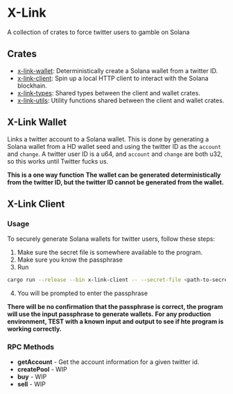 # X-Link
A collection of crates to force twitter users to gamble on Solana

## Crates
- [x-link-wallet](/crates/x-link-wallet): Deterministically create a Solana wallet from a twitter ID.
- [x-link-client](/crates/x-link-client): Spin up a local HTTP client to interact with the Solana blockhain.
- [x-link-types](/crates/x-link-types): Shared types between the client and wallet crates.
- [x-link-utils](/crates/x-link-utils): Utility functions shared between the client and wallet crates.

## X-Link Wallet
Links a twitter account to a Solana wallet.
This is done by generating a Solana wallet from a HD wallet seed and using the twitter ID as the `account` and `change`.
A twitter user ID is a u64, and `account` and `change` are both u32, so this works until Twitter fucks us.

**This is a one way function**
**The wallet can be generated deterministically from the twitter ID, but the twitter ID cannot be generated from the wallet.**

## X-Link Client

### Usage
To securely generate Solana wallets for twitter users, follow these steps:
1. Make sure the secret file is somewhere available to the program.
2. Make sure you know the passphrase
3. Run
```bash
cargo run --release --bin x-link-client -- --secret-file <path-to-secret-file> --port <port>
```
4. You will be prompted to enter the passphrase

**There will be no confirmation that the passphrase is correct, the program will use the input passphrase to generate wallets.**
**For any production environment, TEST with a known input and output to see if hte program is working correctly.**

### RPC Methods
- **getAccount** - Get the account information for a given twitter id.
- **createPool** - WIP
- **buy** - WIP
- **sell** - WIP
